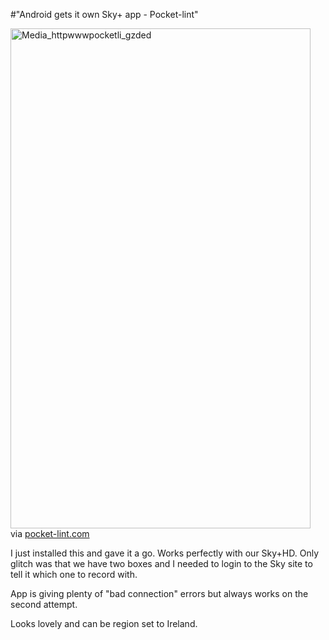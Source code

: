 #"Android gets it own Sky+ app - Pocket-lint"


 <div class="posterous_bookmarklet_entry">
 <div class='p_embed p_image_embed'>
<img alt="Media_httpwwwpocketli_gzded" height="800" src="http://getfile9.posterous.com/getfile/files.posterous.com/conoroneill/vwuciviheJAxgtqDynEmqAAliJgjwIiHFvHhyHIjemtEApwIAxAwFJbhEiDg/media_httpwwwpocketli_GzDeD.jpg.scaled500.jpg" width="480" />
</div>


<div class="posterous_quote_citation">via <a href="http://www.pocket-lint.com/news/34559/android-gets-own-sky-app?utm_source=twitterfeed&amp;utm_medium=twitter">pocket-lint.com</a></div>
 <p>I just installed this and gave it a go. Works perfectly with our Sky+HD. Only glitch was that we have two boxes and I needed to login to the Sky site to tell it which one to record with.
</p><p>App is giving plenty of "bad connection" errors but always works on the second attempt. 
</p><p>Looks lovely and can be region set to Ireland.</p></div>
 